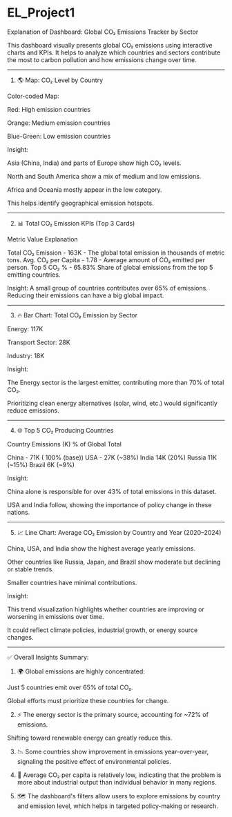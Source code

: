 # EL_Project1
Explanation of Dashboard: Global CO₂ Emissions Tracker by Sector

This dashboard visually presents global CO₂ emissions using interactive charts and KPIs. It helps to analyze which countries and sectors contribute the most to carbon pollution and how emissions change over time.


---

1. 🌎 Map: CO₂ Level by Country

Color-coded Map:

Red: High emission countries

Orange: Medium emission countries

Blue-Green: Low emission countries


Insight:

Asia (China, India) and parts of Europe show high CO₂ levels.

North and South America show a mix of medium and low emissions.

Africa and Oceania mostly appear in the low category.


This helps identify geographical emission hotspots.



---

2. 📊 Total CO₂ Emission KPIs (Top 3 Cards)

Metric	Value	Explanation

Total CO₂ Emission	- 163K	- The global total emission in thousands of metric tons.
Avg. CO₂ per Capita -	1.78	- Average amount of CO₂ emitted per person.
Top 5 CO₂ % 	-  65.83%	Share of global emissions from the top 5 emitting countries.


Insight: A small group of countries contributes over 65% of emissions. Reducing their emissions can have a big global impact.


---

3. 🔥 Bar Chart: Total CO₂ Emission by Sector

Energy: 117K

Transport Sector: 28K

Industry: 18K


Insight:

The Energy sector is the largest emitter, contributing more than 70% of total CO₂.

Prioritizing clean energy alternatives (solar, wind, etc.) would significantly reduce emissions.



---

4. 🌐 Top 5 CO₂ Producing Countries

Country	Emissions (K)	% of Global Total

China -	71K	( 100% (base))
USA	- 27K (~38%)
India	14K	(20%)
Russia	11K	(~15%)
Brazil	6K	(~9%)


Insight:

China alone is responsible for over 43% of total emissions in this dataset.

USA and India follow, showing the importance of policy change in these nations.



---

5. 📈 Line Chart: Average CO₂ Emission by Country and Year (2020–2024)

China, USA, and India show the highest average yearly emissions.

Other countries like Russia, Japan, and Brazil show moderate but declining or stable trends.

Smaller countries have minimal contributions.


Insight:

This trend visualization highlights whether countries are improving or worsening in emissions over time.

It could reflect climate policies, industrial growth, or energy source changes.



---

✅ Overall Insights Summary:

1. 🌍 Global emissions are highly concentrated:

Just 5 countries emit over 65% of total CO₂.

Global efforts must prioritize these countries for change.



2. ⚡ The energy sector is the primary source, accounting for ~72% of emissions.

Shifting toward renewable energy can greatly reduce this.



3. 📉 Some countries show improvement in emissions year-over-year, signaling the positive effect of environmental policies.


4. 👥 Average CO₂ per capita is relatively low, indicating that the problem is more about industrial output than individual behavior in many regions.


5. 🗺️ The dashboard's filters allow users to explore emissions by country and emission level, which helps in targeted policy-making or research.

